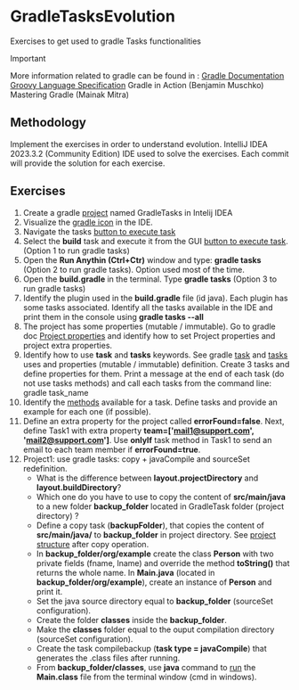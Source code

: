 # GradleTasksEvolution
Exercises to get used to gradle Tasks functionalities

> [!IMPORTANT]
> More information related to gradle can be found in :
> [Gradle Documentation](https://docs.gradle.org/current/userguide/userguide.html)
> [Groovy Language Specification](https://groovy-lang.org/documentation.html)
> Gradle in Action (Benjamin Muschko)
> Mastering Gradle (Mainak Mitra)

## Methodology
Implement the exercises in order to understand evolution. IntelliJ IDEA 2023.3.2 (Community Edition) IDE used to solve the exercises. Each commit will provide the solution for each exercise.

## Exercises
1. Create a gradle [project](./images/Project_Config.png) named GradleTasks in Intelij IDEA 
2. Visualize the [gradle icon](./images/Gradle%20Icon.png) in the IDE. 
3. Navigate the tasks [button to execute task](./images/GradleGUI.png)
4. Select the __build__ task and execute it from the GUI [button to execute task](./images/build%20task.png). (Option 1 to run gradle tasks)
5. Open the __Run Anythin (Ctrl+Ctr)__ window and type: __gradle tasks__ (Option 2 to run gradle tasks). Option used most of the time.
6. Open the __build.gradle__ in the terminal. Type __gradle tasks__ (Option 3 to run gradle tasks)
7. Identify the plugin used in the __build.gradle__ file (id java). Each plugin has some tasks associated. Identify all the tasks available in the IDE and print them in the console using __gradle tasks --all__
8. The project has some properties (mutable / immutable). Go to gradle doc [Project properties](https://docs.gradle.org/current/dsl/org.gradle.api.Project.html) and identify how to set Project properties and project extra properties.
9. Identify how to use __task__ and __tasks__ keywords. See gradle [task](https://docs.gradle.org/current/dsl/org.gradle.api.Task.html#N190F3) and [tasks](https://docs.gradle.org/current/userguide/tutorial_using_tasks.html) uses and properties (mutable / immutable) definition. Create 3 tasks and define properties for them. Print a message at the end of each task (do not use tasks methods) and call each tasks from the command line: gradle task_name
10. Identify the [methods](https://docs.gradle.org/current/dsl/org.gradle.api.Task.html#N19210) available for a task. Define tasks and provide an example for each one (if possible).
11. Define an extra property for the project called __errorFound=false__. Next, define Task1 with extra property __team=['mail1@support.com', 'mail2@support.com']__. Use __onlyIf__ task method in Task1 to send an email to each team member if __errorFound=true__. 
12. Project1: use gradle tasks: copy + javaCompile and sourceSet redefinition.
    - What is the difference between __layout.projectDirectory__ and __layout.buildDirectory__? 
    - Which one do you have to use to copy the content of __src/main/java__ to a new folder __backup_folder__ located in GradleTask folder (project directory) ?
    - Define a copy task (__backupFolder__), that copies the content of __src/main/java/__ to __backup_folder__ in project directory. See [project structure](./images/copy.png) after copy operation.
    - In __backup_folder/org/example__ create the class __Person__ with two private fields (fname, lname) and override the method __toString()__ that returns the whole name. In __Main.java__ (located in __backup_folder/org/example__), create an instance of __Person__ and print it.
    - Set the java source directory equal to __backup_folder__ (sourceSet configuration).
    - Create the folder __classes__ inside the __backup_folder__.
    - Make the __classes__ folder equal to the ouput compilation directory (sourceSet configuration).
    - Create the task compilebackup (__task type = javaCompile__) that generates the .class files after running.
    - From __backup_folder/classes__, use __java__ command to [run](./images/javaRun.png) the __Main.class__ file from the terminal window (cmd in windows).